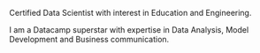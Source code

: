 Certified Data Scientist with interest in Education and Engineering.

I am a Datacamp superstar with expertise in Data Analysis, Model Development and Business communication.

<!---
TosinPhillip/TosinPhillip is a ✨ special ✨ repository because its `README.md` (this file) appears on your GitHub profile.
You can click the Preview link to take a look at your changes.
--->
